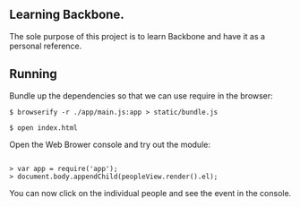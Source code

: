 ## Learning Backbone.
The sole purpose of this project is to learn Backbone and have it as a personal reference.

## Running
Bundle up the dependencies so that we can use require in the browser:

```shell
$ browserify -r ./app/main.js:app > static/bundle.js
```

```shell
$ open index.html
```

Open the Web Brower console and try out the module:

```shell

> var app = require('app');
> document.body.appendChild(peopleView.render().el);
```
You can now click on the individual people and see the event in the console. 
